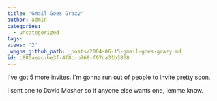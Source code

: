 ```yaml
---
title: 'Gmail Goes Grazy'
author: admin
categories:
  - uncategorized
tags: 
views: '2'
_wpghs_github_path: _posts/2004-06-15-gmail-goes-grazy.md
id: c885aeac-be3f-4f8c-b768-f97ca31b3868
---
```

<p>I've got 5 more invites.  I'm gonna run out of people to invite pretty soon.</p>
<p>I sent one to David Mosher so if anyone else wants one, lemme know.</p>
